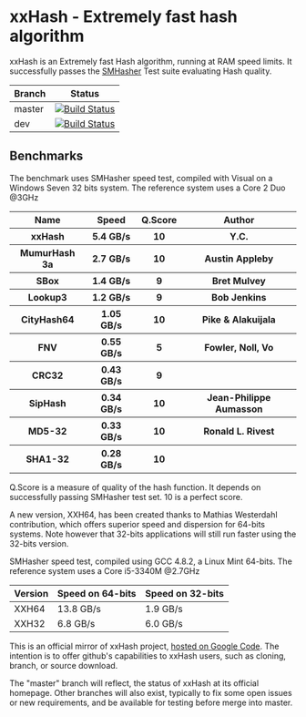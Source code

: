 xxHash - Extremely fast hash algorithm
======================================

xxHash is an Extremely fast Hash algorithm, running at RAM speed limits.
It successfully passes the [SMHasher](http://code.google.com/p/smhasher/wiki/SMHasher) Test suite evaluating Hash quality.

|Branch      |Status   |
|------------|---------|
|master      | [![Build Status](https://travis-ci.org/Cyan4973/lz4.svg?branch=master)](https://travis-ci.org/Cyan4973/xxhash) |
|dev         | [![Build Status](https://travis-ci.org/Cyan4973/lz4.svg?branch=dev)](https://travis-ci.org/Cyan4973/xxhash) |


Benchmarks
-------------------------

The benchmark uses SMHasher speed test, compiled with Visual on a Windows Seven 32 bits system.
The reference system uses a Core 2 Duo @3GHz

<table>
  <tr>
    <th>Name</th><th>Speed</th><th>Q.Score</th><th>Author</th>
  </tr>
  <tr>
    <th>xxHash</th><th>5.4 GB/s</th><th>10</th><th>Y.C.</th>
  </tr>
  <tr>
    <th>MumurHash 3a</th><th>2.7 GB/s</th><th>10</th><th>Austin Appleby</th>
  </tr>
  <tr>
    <th>SBox</th><th>1.4 GB/s</th><th>9</th><th>Bret Mulvey</th>
  </tr>
  <tr>
    <th>Lookup3</th><th>1.2 GB/s</th><th>9</th><th>Bob Jenkins</th>
  </tr>
  <tr>
    <th>CityHash64</th><th>1.05 GB/s</th><th>10</th><th>Pike & Alakuijala</th>
  </tr>
  <tr>
    <th>FNV</th><th>0.55 GB/s</th><th>5</th><th>Fowler, Noll, Vo</th>
  </tr>
  <tr>
    <th>CRC32</th><th>0.43 GB/s</th><th>9</th><th></th>
  </tr>
  <tr>
    <th>SipHash</th><th>0.34 GB/s</th><th>10</th><th>Jean-Philippe Aumasson</th>
  </tr>
  <tr>
    <th>MD5-32</th><th>0.33 GB/s</th><th>10</th><th>Ronald L. Rivest</th>
  </tr>
  <tr>
    <th>SHA1-32</th><th>0.28 GB/s</th><th>10</th><th></th>
  </tr>
</table>


Q.Score is a measure of quality of the hash function.
It depends on successfully passing SMHasher test set.
10 is a perfect score.

A new version, XXH64, has been created thanks to Mathias Westerdahl contribution, which offers superior speed and dispersion for 64-bits systems. Note however that 32-bits applications will still run faster using the 32-bits version.

SMHasher speed test, compiled using GCC 4.8.2, a Linux Mint 64-bits.
The reference system uses a Core i5-3340M @2.7GHz

| Version    | Speed on 64-bits | Speed on 32-bits |
|------------|------------------|------------------|
| XXH64      | 13.8 GB/s        |  1.9 GB/s        |
| XXH32      |  6.8 GB/s        |  6.0 GB/s        |


This is an official mirror of xxHash project, [hosted on Google Code](http://code.google.com/p/xxhash/).
The intention is to offer github's capabilities to xxHash users, such as cloning, branch, or source download.

The "master" branch will reflect, the status of xxHash at its official homepage. Other branches will also exist, typically to fix some open issues or new requirements, and be available for testing before merge into master.

